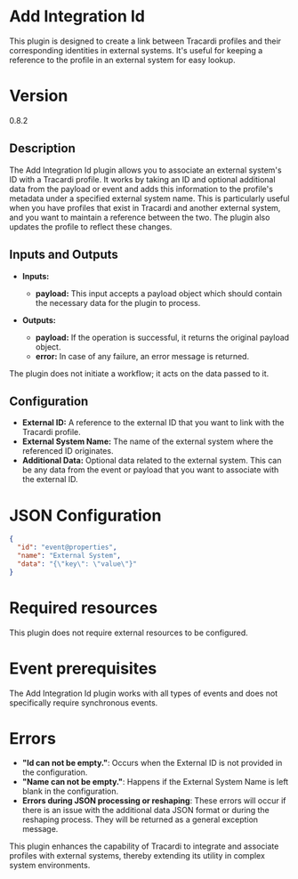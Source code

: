 # Add Integration Id

This plugin is designed to create a link between Tracardi profiles and their corresponding identities in external
systems. It's useful for keeping a reference to the profile in an external system for easy lookup.

# Version

0.8.2

## Description

The Add Integration Id plugin allows you to associate an external system's ID with a Tracardi profile. It works by
taking an ID and optional additional data from the payload or event and adds this information to the profile's metadata
under a specified external system name. This is particularly useful when you have profiles that exist in Tracardi and
another external system, and you want to maintain a reference between the two. The plugin also updates the profile to
reflect these changes.

## Inputs and Outputs

- __Inputs:__
    - __payload:__ This input accepts a payload object which should contain the necessary data for the plugin to
      process.

- __Outputs:__
    - __payload:__ If the operation is successful, it returns the original payload object.
    - __error:__ In case of any failure, an error message is returned.

The plugin does not initiate a workflow; it acts on the data passed to it.

## Configuration

- __External ID:__ A reference to the external ID that you want to link with the Tracardi profile.
- __External System Name:__ The name of the external system where the referenced ID originates.
- __Additional Data:__ Optional data related to the external system. This can be any data from the event or payload that
  you want to associate with the external ID.

# JSON Configuration

```json
{
  "id": "event@properties",
  "name": "External System",
  "data": "{\"key\": \"value\"}"
}
```

# Required resources

This plugin does not require external resources to be configured.

# Event prerequisites

The Add Integration Id plugin works with all types of events and does not specifically require synchronous events.

# Errors

- __"Id can not be empty."__: Occurs when the External ID is not provided in the configuration.
- __"Name can not be empty."__: Happens if the External System Name is left blank in the configuration.
- __Errors during JSON processing or reshaping__: These errors will occur if there is an issue with the additional data
  JSON format or during the reshaping process. They will be returned as a general exception message.

This plugin enhances the capability of Tracardi to integrate and associate profiles with external systems, thereby
extending its utility in complex system environments.
